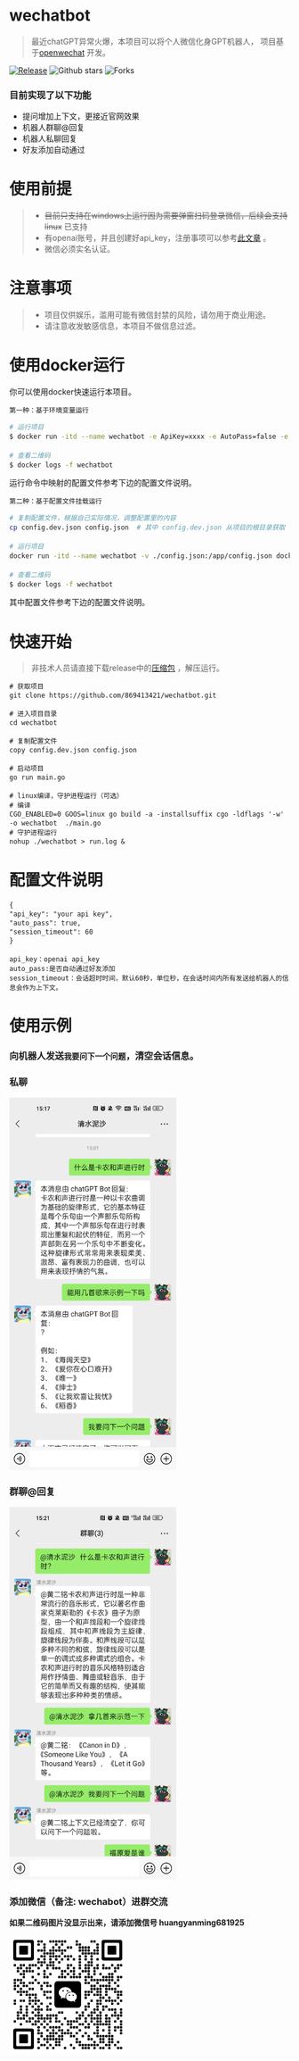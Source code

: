 # wechatbot
> 最近chatGPT异常火爆，本项目可以将个人微信化身GPT机器人，
> 项目基于[openwechat](https://github.com/eatmoreapple/openwechat) 开发。

[![Release](https://img.shields.io/github/v/release/869413421/wechatbot.svg?style=flat-square)](https://github.com/869413421/wechatbot/releases/tag/v1.0.1)
![Github stars](https://img.shields.io/github/stars/869413421/wechatbot.svg)
![Forks](https://img.shields.io/github/forks/869413421/wechatbot.svg?style=flat-square)

### 目前实现了以下功能
 * 提问增加上下文，更接近官网效果
 * 机器人群聊@回复
 * 机器人私聊回复
 * 好友添加自动通过

# 使用前提
> * ~~目前只支持在windows上运行因为需要弹窗扫码登录微信，后续会支持linux~~   已支持
> * 有openai账号，并且创建好api_key，注册事项可以参考[此文章](https://juejin.cn/post/7173447848292253704) 。
> * 微信必须实名认证。

# 注意事项
> * 项目仅供娱乐，滥用可能有微信封禁的风险，请勿用于商业用途。
> * 请注意收发敏感信息，本项目不做信息过滤。

# 使用docker运行

你可以使用docker快速运行本项目。

`第一种：基于环境变量运行`

```sh
# 运行项目
$ docker run -itd --name wechatbot -e ApiKey=xxxx -e AutoPass=false -e SessionTimeout=60 docker.mirrors.sjtug.sjtu.edu.cn/qingshui869413421/wechatbot:latest

# 查看二维码
$ docker logs -f wechatbot
```

运行命令中映射的配置文件参考下边的配置文件说明。

`第二种：基于配置文件挂载运行`

```sh
# 复制配置文件，根据自己实际情况，调整配置里的内容
cp config.dev.json config.json  # 其中 config.dev.json 从项目的根目录获取

# 运行项目
docker run -itd --name wechatbot -v ./config.json:/app/config.json docker.mirrors.sjtug.sjtu.edu.cn/qingshui869413421/wechatbot:latest

# 查看二维码
$ docker logs -f wechatbot
```

其中配置文件参考下边的配置文件说明。

# 快速开始
> 非技术人员请直接下载release中的[压缩包](https://github.com/869413421/wechatbot/releases/tag/v1.1.1) ，解压运行。
````
# 获取项目
git clone https://github.com/869413421/wechatbot.git

# 进入项目目录
cd wechatbot

# 复制配置文件
copy config.dev.json config.json

# 启动项目
go run main.go

# linux编译，守护进程运行（可选）
# 编译
CGO_ENABLED=0 GOOS=linux go build -a -installsuffix cgo -ldflags '-w' -o wechatbot  ./main.go
# 守护进程运行
nohup ./wechatbot > run.log &
````

# 配置文件说明
````
{
"api_key": "your api key",
"auto_pass": true,
"session_timeout": 60
}

api_key：openai api_key
auto_pass:是否自动通过好友添加
session_timeout：会话超时时间，默认60秒，单位秒，在会话时间内所有发送给机器人的信息会作为上下文。
````

# 使用示例
### 向机器人发送`我要问下一个问题`，清空会话信息。
### 私聊
<img width="300px" src="https://raw.githubusercontent.com/869413421/study/master/static/%E5%BE%AE%E4%BF%A1%E5%9B%BE%E7%89%87_20221208153022.jpg"/>

### 群聊@回复
<img width="300px" src="https://raw.githubusercontent.com/869413421/study/master/static/%E5%BE%AE%E4%BF%A1%E5%9B%BE%E7%89%87_20221208153015.jpg"/>

### 添加微信（备注: wechabot）进群交流

**如果二维码图片没显示出来，请添加微信号 huangyanming681925**

<img width="210px"  src="https://raw.githubusercontent.com/869413421/study/master/static/qr.png" align="left">

